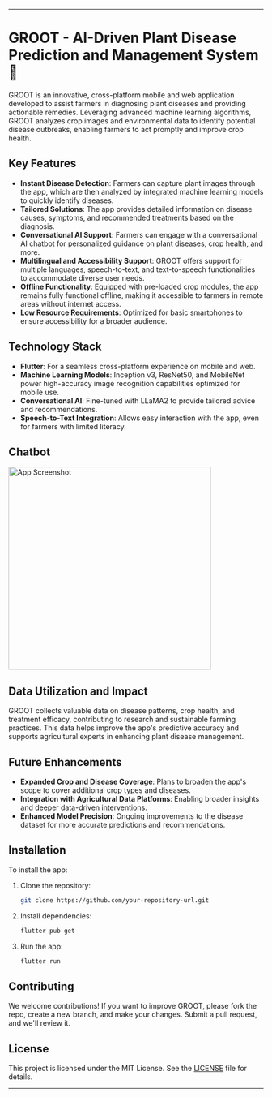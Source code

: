 
---

# GROOT - AI-Driven Plant Disease Prediction and Management System 🌱

GROOT is an innovative, cross-platform mobile and web application developed to assist farmers in diagnosing plant diseases and providing actionable remedies. Leveraging advanced machine learning algorithms, GROOT analyzes crop images and environmental data to identify potential disease outbreaks, enabling farmers to act promptly and improve crop health.

## Key Features

- **Instant Disease Detection**: Farmers can capture plant images through the app, which are then analyzed by integrated machine learning models to quickly identify diseases.
- **Tailored Solutions**: The app provides detailed information on disease causes, symptoms, and recommended treatments based on the diagnosis.
- **Conversational AI Support**: Farmers can engage with a conversational AI chatbot for personalized guidance on plant diseases, crop health, and more.
- **Multilingual and Accessibility Support**: GROOT offers support for multiple languages, speech-to-text, and text-to-speech functionalities to accommodate diverse user needs.
- **Offline Functionality**: Equipped with pre-loaded crop modules, the app remains fully functional offline, making it accessible to farmers in remote areas without internet access.
- **Low Resource Requirements**: Optimized for basic smartphones to ensure accessibility for a broader audience.

## Technology Stack

- **Flutter**: For a seamless cross-platform experience on mobile and web.
- **Machine Learning Models**: Inception v3, ResNet50, and MobileNet power high-accuracy image recognition capabilities optimized for mobile use.
- **Conversational AI**: Fine-tuned with LLaMA2 to provide tailored advice and recommendations.
- **Speech-to-Text Integration**: Allows easy interaction with the app, even for farmers with limited literacy.
  
## Chatbot

<img src="https://res.cloudinary.com/ducl7cu1b/image/upload/v1731038658/screenshot/f0y3ijl69xqycptngiwi.jpg" alt="App Screenshot" width="400"/>


## Data Utilization and Impact

GROOT collects valuable data on disease patterns, crop health, and treatment efficacy, contributing to research and sustainable farming practices. This data helps improve the app's predictive accuracy and supports agricultural experts in enhancing plant disease management.

## Future Enhancements

- **Expanded Crop and Disease Coverage**: Plans to broaden the app's scope to cover additional crop types and diseases.
- **Integration with Agricultural Data Platforms**: Enabling broader insights and deeper data-driven interventions.
- **Enhanced Model Precision**: Ongoing improvements to the disease dataset for more accurate predictions and recommendations.

## Installation

To install the app:

1. Clone the repository:
   ```bash
   git clone https://github.com/your-repository-url.git
   ```
2. Install dependencies:
   ```bash
   flutter pub get
   ```
3. Run the app:
   ```bash
   flutter run
   ```

## Contributing

We welcome contributions! If you want to improve GROOT, please fork the repo, create a new branch, and make your changes. Submit a pull request, and we'll review it.

## License

This project is licensed under the MIT License. See the [LICENSE](LICENSE) file for details.

--- 

